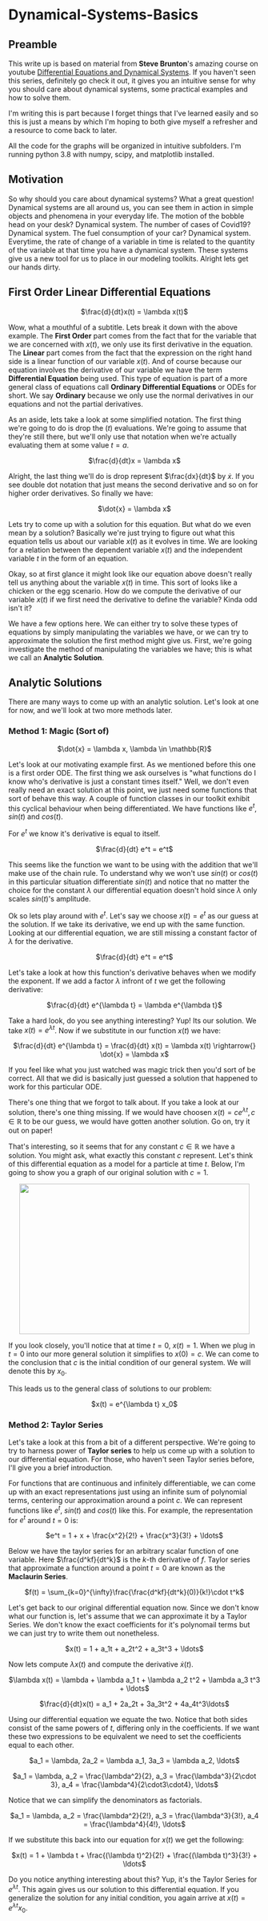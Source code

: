 # Dynamical-Systems-Basics

## Preamble

This write up is based on material from **Steve Brunton**'s amazing course on youtube [Differential Equations and Dynamical Systems](https://www.youtube.com/@Eigensteve). If you haven't seen this series, definitely go check it out, it gives you an intuitive sense for why you should care about dynamical systems, some practical examples and how to solve them.

I'm writing this is part because I forget things that I've learned easily and so this is just a means by which I'm hoping to both give myself a refresher and a resource to come back to later.

All the code for the graphs will be organized in intuitive subfolders. I'm running python 3.8 with numpy, scipy, and matplotlib installed.

## Motivation

So why should you care about dynamical systems? What a great question! Dynamical systems are all around us, you can see them in action in simple objects and phenomena in your everyday life. The motion of the bobble head on your desk? Dynamical system. The number of cases of Covid19? Dynamical system. The fuel consumption of your car? Dynamical system. Everytime, the rate of change of a variable in time is related to the quantity of the variable at that time you have a dynamical system. These systems give us a new tool for us to place in our modeling toolkits. Alright lets get our hands dirty.

## First Order Linear Differential Equations

<p align="center">
    $\frac{d}{dt}x(t) = \lambda x(t)$
</p>

Wow, what a mouthful of a subtitle. Lets break it down with the above example. The **First Order** part comes from the fact that for the variable that we are concerned with $x(t)$, we only use its first derivative in the equation. The **Linear** part comes from the fact that the expression on the right hand side is a linear function of our variable $x(t)$. And of course because our equation involves the derivative of our variable we have the term **Differential Equation** being used. This type of equation is part of a more general class of equations call **Ordinary Differential Equations** or ODEs for short. We say **Ordinary** because we only use the normal derivatives in our equations and not the partial derivatives.

As an aside, lets take a look at some simplified notation. The first thing we're going to do is drop the $(t)$ evaluations. We're going to assume that they're still there, but we'll only use that notation when we're actually evaluating them at some value $t=a$.

<p align="center">
    $\frac{d}{dt}x = \lambda x$
</p>

Alright, the last thing we'll do is drop represent $\frac{dx}{dt}$ by $\dot{x}$. If you see double dot notation that just means the second derivative and so on for higher order derivatives. So finally we have:

<p align="center">
    $\dot{x} = \lambda x$
</p>

Lets try to come up with a solution for this equation. But what do we even mean by a solution? Basically we're just trying to figure out what this equation tells us about our variable $x(t)$ as it evolves in time. We are looking for a relation between the dependent variable $x(t)$ and the independent variable $t$ in the form of an equation.

Okay, so at first glance it might look like our equation above doesn't really tell us anything about the variable $x(t)$ in time. This sort of looks like a chicken or the egg scenario. How do we compute the derivative of our variable $x(t)$ if we first need the derivative to define the variable? Kinda odd isn't it?

We have a few options here. We can either try to solve these types of equations by simply manipulating the variables we have, or we can try to approximate the solution the first method might give us. First, we're going investigate the method of manipulating the variables we have; this is what we call an **Analytic Solution**.

## Analytic Solutions

There are many ways to come up with an analytic solution. Let's look at one for now, and we'll look at two more methods later.

### Method 1: Magic (Sort of)

<p align="center">
    $\dot{x} = \lambda x, \lambda \in \mathbb{R}$
</p>

Let's look at our motivating example first. As we mentioned before this one is a first order ODE. The first thing we ask ourselves is "what functions do I know who's derivative is just a constant times itself." Well, we don't even really need an exact solution at this point, we just need some functions that sort of behave this way. A couple of function classes in our toolkit exhibit this cyclical behaviour when being differentiated. We have functions like $e^t$, $sin(t)$ and $cos(t)$.

For $e^t$ we know it's derivative is equal to itself.

<p align="center">
    $\frac{d}{dt} e^t = e^t$
</p>

This seems like the function we want to be using with the addition that we'll make use of the chain rule. To understand why we won't use $sin(t)$ or $cos(t)$ in this particular situation differentiate $sin(t)$ and notice that no matter the choice for the constant $\lambda$ our differential equation doesn't hold since $\lambda$ only scales $sin(t)$'s amplitude.

Ok so lets play around with $e^t$. Let's say we choose $x(t) = e^t$ as our guess at the solution. If we take its derivative, we end up with the same function. Looking at our differential equation, we are still missing a constant factor of $\lambda$ for the derivative.

<p align="center">
    $\frac{d}{dt} e^t = e^t$
</p>

Let's take a look at how this function's derivative behaves when we modify the exponent. If we add a factor $\lambda$ infront of $t$ we get the following derivative:

<p align="center">
    $\frac{d}{dt} e^{\lambda t} = \lambda e^{\lambda t}$
</p>

Take a hard look, do you see anything interesting? Yup! Its our solution. We take $x(t) = e^{\lambda t}$. Now if we substitute in our function $x(t)$ we have:

<p align="center">
    $\frac{d}{dt} e^{\lambda t} = \frac{d}{dt} x(t) = \lambda x(t) \rightarrow{} \dot{x} = \lambda x$
</p>

If you feel like what you just watched was magic trick then you'd sort of be correct. All that we did is basically just guessed a solution that happened to work for this particular ODE.

There's one thing that we forgot to talk about. If you take a look at our solution, there's one thing missing. If we would have choosen $x(t) = ce^{\lambda t}, c \in \mathbb{R}$ to be our guess, we would have gotten another solution. Go on, try it out on paper!

That's interesting, so it seems that for any constant $c \in \mathbb{R}$ we have a solution. You might ask, what exactly this constant $c$ represent. Let's think of this differential equation as a model for a particle at time $t$. Below, I'm going to show you a graph of our original solution with $c = 1$.

<p align="center">
  <img width="460" height="300" src="https://raw.githubusercontent.com/BenWeisz/Numerical-Integration-Basics/main/Images/method1-fig1.jpg">
</p>

If you look closely, you'll notice that at time $t = 0$, $x(t) = 1$. When we plug in $t = 0$ into our more general solution it simplifies to $x(0) = c$. We can come to the conclusion that $c$ is the initial condition of our general system. We will denote this by $x_0$.

This leads us to the general class of solutions to our problem:

<p align="center">
    $x(t) = e^{\lambda t} x_0$
</p>

### Method 2: Taylor Series

Let's take a look at this from a bit of a different perspective. We're going to try to harness power of **Taylor series** to help us come up with a solution to our differential equation. For those, who haven't seen Taylor series before, I'll give you a brief introduction.

For functions that are continuous and infinitely differentiable, we can come up with an exact representations just using an infinite sum of polynomial terms, centering our approximation around a point $c$. We can represent functions like $e^t$, $sin(t)$ and $cos(t)$ like this. For example, the representation for $e^t$ around $t = 0$ is:

<p align="center">
    $e^t = 1 + x + \frac{x^2}{2!} + \frac{x^3}{3!} + \ldots$
</p>

Below we have the taylor series for an arbitrary scalar function of one variable. Here $\frac{d^kf}{dt^k}$ is the $k$-th derivative of $f$. Taylor series that approximate a function around a point $t = 0$ are known as the **Maclaurin Series**.

<p align="center">
    $f(t) = \sum_{k=0}^{\infty}\frac{\frac{d^kf}{dt^k}(0)}{k!}\cdot t^k$
</p>

Let's get back to our original differential equation now. Since we don't know what our function is, let's assume that we can approximate it by a Taylor Series. We don't know the exact coefficients for it's polynomail terms but we can just try to write them out nonetheless.

<p align="center">
    $x(t) = 1 + a_1t + a_2t^2 + a_3t^3 + \ldots$
</p>

Now lets compute $\lambda x(t)$ and compute the derivative $\dot{x}(t)$.

<p align="center">
    $\lambda x(t) = \lambda + \lambda a_1 t + \lambda a_2 t^2 + \lambda a_3 t^3 + \ldots$
</p>

<p align="center">
    $\frac{d}{dt}x(t) = a_1 + 2a_2t + 3a_3t^2 + 4a_4t^3\ldots$
</p>

Using our differential equation we equate the two. Notice that both sides consist of the same powers of $t$, differing only in the coefficients. If we want these two expressions to be equivalent we need to set the coefficients equal to each other.

<p align="center">
    $a_1 = \lambda, 2a_2 = \lambda a_1, 3a_3 = \lambda a_2, \ldots$
</p>

<p align="center">
$a_1 = \lambda, a_2 = \frac{\lambda^2}{2}, a_3 = \frac{\lambda^3}{2\cdot 3}, a_4 = \frac{\lambda^4}{2\cdot3\cdot4}, \ldots$
</p>

Notice that we can simplify the denominators as factorials.

<p align="center">
$a_1 = \lambda, a_2 = \frac{\lambda^2}{2!}, a_3 = \frac{\lambda^3}{3!}, a_4 = \frac{\lambda^4}{4!}, \ldots$
</p>

If we substitute this back into our equation for $x(t)$ we get the following:

<p align="center">
$x(t) = 1 + \lambda t + \frac{(\lambda t)^2}{2!} + \frac{(\lambda t)^3}{3!} + \ldots$
</p>

Do you notice anything interesting about this? Yup, it's the Taylor Series for $e^{\lambda t}$. This again gives us our solution to this differential equation. If you generalize the solution for any initial condition, you again arrive at $x(t) = e^{\lambda t} x_0$.
